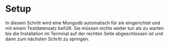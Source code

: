 # Setup
In diesem Schritt wird eine Mongodb automatisch für sie eingerichtet und mit einem Testdatensatz befüllt.
Sie müssen nichts weiter tun als zu warten bis die Installation im Terminal auf der rechten Seite abgeschlossen ist und 
dann zum nächsten Schritt zu springen.
